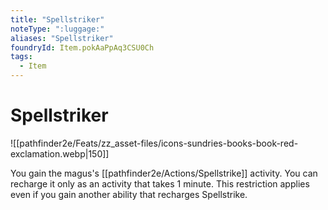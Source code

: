 ```yaml
---
title: "Spellstriker"
noteType: ":luggage:"
aliases: "Spellstriker"
foundryId: Item.pokAaPpAq3CSU0Ch
tags:
  - Item
---
```


# Spellstriker
![[pathfinder2e/Feats/zz_asset-files/icons-sundries-books-book-red-exclamation.webp|150]]

You gain the magus's [[pathfinder2e/Actions/Spellstrike]] activity. You can recharge it only as an activity that takes 1 minute. This restriction applies even if you gain another ability that recharges Spellstrike.
